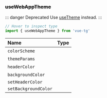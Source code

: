### ~~useWebAppTheme~~

::: danger Deprecated
Use [useTheme](#usetheme) instead.
:::

```ts twoslash
// Hover to inspect type
import { useWebAppTheme } from 'vue-tg'
```

| Name                 | Type                                                                                                     |
| :------------------- | :------------------------------------------------------------------------------------------------------- |
| `colorScheme`        | <!--@include: @/generated/WebApp-colorScheme.md --><br/><Badge type="info" text="⚡️ readonly reactive" /> |
| `themeParams`        | <!--@include: @/generated/WebApp-themeParams.md --><br/><Badge type="info" text="⚡️ readonly reactive" /> |
| `headerColor`        | <!--@include: @/generated/WebApp-headerColor.md --><br/><Badge type="info" text="⚡️ reactive" />          |
| `backgroundColor`    | <!--@include: @/generated/WebApp-backgroundColor.md --><br/><Badge type="info" text="⚡️ reactive" />      |
| `setHeaderColor`     | <!--@include: @/generated/WebApp-setHeaderColor.md -->                                                   |
| `setBackgroundColor` | <!--@include: @/generated/WebApp-setBackgroundColor.md -->                                               |
